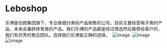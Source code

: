 # Leboshop

乐博是也跑集团旗下，专业做细分类别产品销售的公司。目前主要经营电子类的产品，未来会兼顾体育类的产品。我们乐博的产品都是经过筛选然后推荐给客户的，
我们有优秀的售后团队。选择我们乐博是正确的选择。
 ![image](https://github.com/neozzx/Leboshop/raw/master/Leboshop/Leboshop/3.png)
 ![image](https://github.com/neozzx/Leboshop/raw/master/Leboshop/Leboshop/4.png)
 ![image](https://github.com/neozzx/Leboshop/raw/master/Leboshop/Leboshop/5.png)
